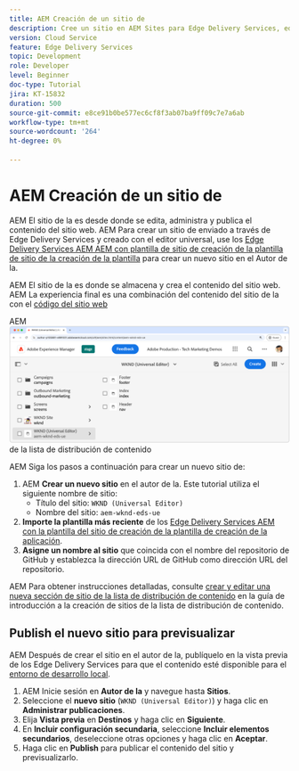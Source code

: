 ```yaml
---
title: AEM Creación de un sitio de
description: Cree un sitio en AEM Sites para Edge Delivery Services, editable con el editor universal.
version: Cloud Service
feature: Edge Delivery Services
topic: Development
role: Developer
level: Beginner
doc-type: Tutorial
jira: KT-15832
duration: 500
source-git-commit: e8ce91b0be577ec6cf8f3ab07ba9ff09c7e7a6ab
workflow-type: tm+mt
source-wordcount: '264'
ht-degree: 0%

---
```


# AEM Creación de un sitio de

AEM El sitio de la es desde donde se edita, administra y publica el contenido del sitio web. AEM Para crear un sitio de enviado a través de Edge Delivery Services y creado con el editor universal, use los [Edge Delivery Services AEM AEM con plantilla de sitio de creación de la plantilla de sitio de la creación de la plantilla](https://github.com/adobe-rnd/aem-boilerplate-xwalk/releases) para crear un nuevo sitio en el Autor de la.

AEM El sitio de la es donde se almacena y crea el contenido del sitio web. AEM La experiencia final es una combinación del contenido del sitio de la con el [código del sitio web](./1-new-code-project.md)

AEM ![Nuevo sitio para Edge Delivery Services y editor universal](./assets/2-new-aem-site/new-site.png) de la lista de distribución de contenido

AEM Siga los pasos a continuación para crear un nuevo sitio de:

1. AEM **Crear un nuevo sitio** en el autor de la. Este tutorial utiliza el siguiente nombre de sitio:
   * Título del sitio: `WKND (Universal Editor)`
   * Nombre del sitio: `aem-wknd-eds-ue`
2. **Importe la plantilla más reciente** de los [Edge Delivery Services AEM con la plantilla del sitio de creación de la plantilla de creación de la aplicación](https://github.com/adobe-rnd/aem-boilerplate-xwalk/releases).
3. **Asigne un nombre al sitio** que coincida con el nombre del repositorio de GitHub y establezca la dirección URL de GitHub como dirección URL del repositorio.

AEM Para obtener instrucciones detalladas, consulte [crear y editar una nueva sección de sitio de la lista de distribución de contenido](https://experienceleague.adobe.com/en/docs/experience-manager-cloud-service/content/edge-delivery/wysiwyg-authoring/edge-dev-getting-started#create-aem-site) en la guía de introducción a la creación de sitios de la lista de distribución de contenido.

## Publish el nuevo sitio para previsualizar

AEM Después de crear el sitio en el autor de la, publíquelo en la vista previa de los Edge Delivery Services para que el contenido esté disponible para el [entorno de desarrollo local](./3-local-development-environment.md).

1. AEM Inicie sesión en **Autor de la** y navegue hasta **Sitios**.
2. Seleccione el **nuevo sitio** (`WKND (Universal Editor)`) y haga clic en **Administrar publicaciones**.
3. Elija **Vista previa** en **Destinos** y haga clic en **Siguiente**.
4. En **Incluir configuración secundaria**, seleccione **Incluir elementos secundarios**, deseleccione otras opciones y haga clic en **Aceptar**.
5. Haga clic en **Publish** para publicar el contenido del sitio y previsualizarlo.
